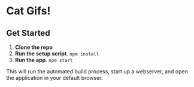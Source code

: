 # Cat Gifs!

## Get Started

1. **Clone the repo**
2. **Run the setup script**. `npm install`
3. **Run the app**. `npm start`

This will run the automated build process, start up a webserver, and open the application in your default browser.
